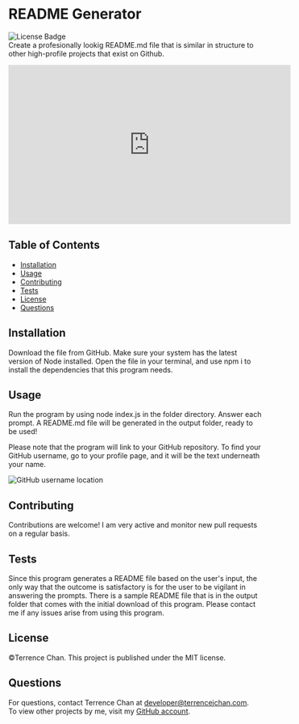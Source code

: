 # README Generator
![License Badge](https://img.shields.io/badge/License-MIT-green.svg)  
Create a profesionally lookig README.md file that is similar in structure to other high-profile projects that exist on Github.  
<iframe width="560" height="315" src="https://www.youtube.com/embed/K6s1dhf-iCg" frameborder="0" allow="accelerometer; autoplay; clipboard-write; encrypted-media; gyroscope; picture-in-picture" allowfullscreen></iframe>

## Table of Contents
* [Installation](#installation)
* [Usage](#usage)
* [Contributing](#contributing)
* [Tests](#tests)
* [License](#license)
* [Questions](#questions)
## Installation
Download the file from GitHub. Make sure your system has the latest version of Node installed. Open the file in your terminal, and use npm i to install the dependencies that this program needs.
## Usage
Run the program by using node index.js in the folder directory. Answer each prompt. A README.md file will be generated in the output folder, ready to be used!

Please note that the program will link to your GitHub repository. To find your GitHub username, go to your profile page, and it will be the text underneath your name.

![GitHub username location](https://user-images.githubusercontent.com/11519585/107176509-970e2280-699d-11eb-8ec0-6026dbc9daf2.jpg)
## Contributing
Contributions are welcome! I am very active and monitor new pull requests on a regular basis.
## Tests
Since this program generates a README file based on the user's input, the only way that the outcome is satisfactory is for the user to be vigilant in answering the prompts. There is a sample README file that is in the output folder that comes with the initial download of this program. Please contact me if any issues arise from using this program.
## License
©Terrence Chan. This project is published under the MIT license.
## Questions
For questions, contact Terrence Chan at developer@terrencejchan.com.  
        To view other projects by me, visit my [GitHub account](https://github.com/TerrenceJChan).